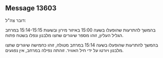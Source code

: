 ## Message 13603

דובר צה"ל:

בהמשך להתרעות שהופעלו בשעה 15:00 באיזור מירון ובשעות 15:14-15:15 במרחב הגליל העליון, זוהו מספר שיגורים שחצו מלבנון ונפלו בשטח פתוח.

בהמשך להתרעות שהופעלו בשעה 15:14 במרחב מטולה, זוהו כחמישה שיגורים שחצו מלבנון ויורטו על ידי חיל האוויר. זוהתה נפילה במרחב, אין נפגעים.

